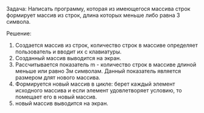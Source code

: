 Задача: Написать программу, которая из имеющегося массива строк формирует массив из строк, длина которых меньше либо равна 3 символа.

Решение: 
1. Создается массив из строк, количество строк в массиве определяет пользователь и вводит их с клавиатуры.
2. Созданный массив выводится на экран.
3. Рассчитывается показатель m - количество строк в массиве длиной меньше или равно 3м символам. Данный показатель является размером длят нового массива.
4. Формируется новый массив в цикле: берет каждый элемент исходного массива и если элемент удовлетворяет условию, то помещает его в новый массив.
5. новый массив выводится на экран.
